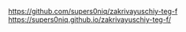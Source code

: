 https://github.com/supers0niq/zakrivayuschiy-teg-f
https://supers0niq.github.io/zakrivayuschiy-teg-f/

